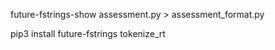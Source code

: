 future-fstrings-show assessment.py > assessment_format.py

pip3 install future-fstrings tokenize_rt

